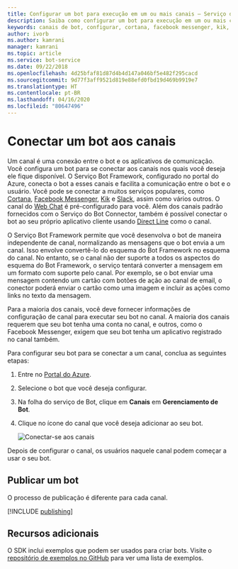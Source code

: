 ```yaml
---
title: Configurar um bot para execução em um ou mais canais – Serviço de Bot
description: Saiba como configurar um bot para execução em um ou mais canais usando o Portal do Bot Framework.
keywords: canais de bot, configurar, cortana, facebook messenger, kik, slack, portal do Azure
author: ivorb
ms.author: kamrani
manager: kamrani
ms.topic: article
ms.service: bot-service
ms.date: 09/22/2018
ms.openlocfilehash: 4d25bfaf81d87d4b4d147a046bf5e482f295cacd
ms.sourcegitcommit: 9d77f3aff9521d819e88efd0fbd19d469b9919e7
ms.translationtype: HT
ms.contentlocale: pt-BR
ms.lasthandoff: 04/16/2020
ms.locfileid: "80647496"
---
```

# <a name="connect-a-bot-to-channels"></a>Conectar um bot aos canais

Um canal é uma conexão entre o bot e os aplicativos de comunicação. Você configura um bot para se conectar aos canais nos quais você deseja ele fique disponível. O Serviço Bot Framework, configurado no portal do Azure, conecta o bot a esses canais e facilita a comunicação entre o bot e o usuário. Você pode se conectar a muitos serviços populares, como [Cortana](bot-service-channel-connect-cortana.md), [Facebook Messenger](bot-service-channel-connect-facebook.md), [Kik](bot-service-channel-connect-kik.md) e [Slack](bot-service-channel-connect-slack.md), assim como vários outros. O canal do [Web Chat](bot-service-channel-connect-webchat.md) é pré-configurado para você. Além dos canais padrão fornecidos com o Serviço do Bot Connector, também é possível conectar o bot ao seu próprio aplicativo cliente usando [Direct Line](bot-service-channel-connect-directline.md) como o canal.

O Serviço Bot Framework permite que você desenvolva o bot de maneira independente de canal, normalizando as mensagens que o bot envia a um canal. Isso envolve convertê-lo do esquema do Bot Framework no esquema do canal. No entanto, se o canal não der suporte a todos os aspectos do esquema do Bot Framework, o serviço tentará converter a mensagem em um formato com suporte pelo canal. Por exemplo, se o bot enviar uma mensagem contendo um cartão com botões de ação ao canal de email, o conector poderá enviar o cartão como uma imagem e incluir as ações como links no texto da mensagem.

Para a maioria dos canais, você deve fornecer informações de configuração de canal para executar seu bot no canal. A maioria dos canais requerem que seu bot tenha uma conta no canal, e outros, como o Facebook Messenger, exigem que seu bot tenha um aplicativo registrado no canal também.

Para configurar seu bot para se conectar a um canal, conclua as seguintes etapas:

1. Entre no <a href="https://portal.azure.com" target="_blank">Portal do Azure</a>.
2. Selecione o bot que você deseja configurar.
3. Na folha do serviço de Bot, clique em **Canais** em **Gerenciamento de Bot**.
4. Clique no ícone do canal que você deseja adicionar ao seu bot.

    ![Conectar-se aos canais](./media/channels/connect-to-channels.png)

Depois de configurar o canal, os usuários naquele canal podem começar a usar o seu bot.

## <a name="publish-a-bot"></a>Publicar um bot

O processo de publicação é diferente para cada canal.

[!INCLUDE [publishing](./includes/snippet-publish-to-channel.md)]

## <a name="additional-resources"></a>Recursos adicionais

O SDK inclui exemplos que podem ser usados para criar bots. Visite o [repositório de exemplos no GitHub](https://github.com/Microsoft/BotBuilder-samples) para ver uma lista de exemplos.
